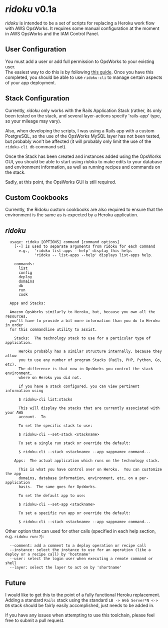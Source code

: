 # *ridoku* v0.1a

*ridoku* is intended to be a set of scripts for replacing a Heroku work flow
with AWS OpsWorks.  It requires some manual configuration at the moment in 
AWS OpsWorks and the IAM Control Panel.

## User Configuration

You must add a user or add full permission to OpsWorks to your existing user.  
The easiest way to do this is by following [this guide](http://docs.aws.amazon.com/opsworks/latest/userguide/opsworks-security-users.html).  Once you have this
completed, you should be able to use `ridoku-cli` to manage certain aspects of
your app deployment.

## Stack Configuration

Currently, *ridoku* only works with the Rails Application Stack (rather, its
only been tested on the stack, and several layer-actions specify 'rails-app'
type, so your mileage may vary).

Also, when developing the scripts, I was using a Rails app with a custom
PostgreSQL, so the use of the OpsWorks MySQL layer has not been tested, but
probably won't be affected (it will probably only limit the use of the
`ridoku-cli db` command set).

Once the Stack has been created and instances added using the OpsWorks GUI, 
you should be able to start using *ridoku* to make edits to your database and
environment information, as well as running recipes and commands on the stack.

Sadly, at this point, the OpsWorks GUI is still required.

## Custom Cookbooks

Currently, the Ridoku custom cookbooks are also required to ensure that the
environment is the same as is expected by a Heroku application.

## *ridoku*

```
  usage: ridoku [OPTIONS] command [command options]
    [--] is used to separate arguments from ridoku for each command
      e.g.,  'ridoku list-apps --help' display this help.
             'ridoku -- list-apps --help' displays list-apps help.

    commands:
      list
      config
      deploy
      domains
      db
      run
      cook

  Apps and Stacks:

  Amazon OpsWorks similarly to Heroku, but, because you own all the resources,
  you'll have to provide a bit more information than you do to Heroku in order
  for this commandline utility to assist.

    Stacks:  The technology stack to use for a particular type of application.

      Heroku probably has a similar structure internally, because they allow
      you to use any number of program Stacks (Rails, PHP, Python, Go, etc). 
      The difference is that now in OpsWorks you control the stack environment,
      where on Heroku you did not.

      If you have a stack configured, you can view pertinent information using
      
      $ ridoku-cli list:stacks

      This will display the stacks that are currently associated with your AWS
      account.  To 

      To set the specific stack to use:

      $ ridoku-cli --set-stack <stackname>

      To set a single run stack or override the default:

      $ ridoku-cli --stack <stackname> --app <appname> command...

    Apps:  The actual application which runs on the technology stack.

      This is what you have control over on Heroku.  You can customize the app
      domains, database information, environment, etc, on a per-application
      basis.  The same goes for OpsWorks.

      To set the default app to use:

      $ ridoku-cli --set-app <stackname>

      To set a specific run app or override the default:

      $ ridoku-cli --stack <stackname> --app <appname> command...
```

Other option that can used for other calls (specified in each help section,
e.g. `ridoku run:?`):

```
  --comment: add a comment to a deploy operation or recipe call
  --instance: select the instance to use for an operation (like a deploy or a recipe call) by 'hostname'
  --user: select the login user when executing a remote command or shell
  --layer: select the layer to act on by 'shortname'
```

## Future

I would like to get this to the point of a fully functional Heroku replacement.
Adding a standard `Rails` stack using the standard `LB -> Web Server*N <-> DB`
stack should be fairly easily accomplished, just needs to be added in.

If you have any issues when attempting to use this toolchain, please feel free
to submit a pull request.